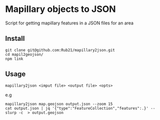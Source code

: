# Mapillary objects to JSON

Script for getting mapillary features in a JSON files for an area

## Install

```
git clone git@github.com:Rub21/mapillary2json.git
cd mapil2geojson/
npm link
```

## Usage

```
mapillary2json <imput file> <output file> <opts>
```

e.g

```
mapillary2json map.geojson output.json --zoom 15
cat output.json | jq '{"type":"FeatureCollection","features":.}' --slurp -c  > output.geojson
```
